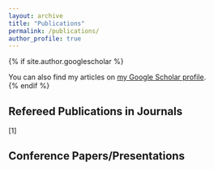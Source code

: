 ```yaml
---
layout: archive
title: "Publications"
permalink: /publications/
author_profile: true
---
```


{% if site.author.googlescholar %}
  <div class="wordwrap">You can also find my articles on <a href="{{site.author.googlescholar}}">my Google Scholar profile</a>.</div>
{% endif %}

****Refereed Publications in Journals****
----
[1] 

****Conference Papers/Presentations****
----

<!--
{% include base_path %}

{% for post in site.publications reversed %}
  {% include archive-single.html %}
{% endfor %}
-->
